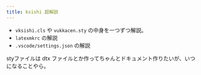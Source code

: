 ```yaml
---
title: ksishi 超解説
---
```


- `vksishi.cls` や `vukkacen.sty` の中身を一つずつ解説。
- `latexmkrc` の解説
- `.vscode/settings.json` の解説

styファイルは dtx ファイルとか作ってちゃんとドキュメント作りたいが、いつになることやら。